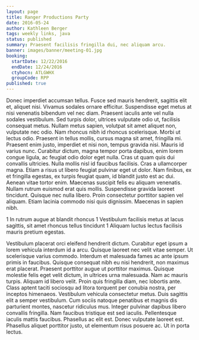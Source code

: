 ```yaml
---
layout: page
title: Ranger Productions Party
date: 2016-05-24
author: Kathleen Berger
tags: weekly links, java
status: published
summary: Praesent facilisis fringilla dui, nec aliquam arcu.
banner: images/banner/meeting-01.jpg
booking:
  startDate: 12/22/2016
  endDate: 12/24/2016
  ctyhocn: ATLGWHX
  groupCode: RPP
published: true
---
```

Donec imperdiet accumsan tellus. Fusce sed mauris hendrerit, sagittis elit et, aliquet nisi. Vivamus sodales ornare efficitur. Suspendisse eget metus at nisi venenatis bibendum vel nec diam. Praesent iaculis ante vel nulla sodales vestibulum. Sed turpis dolor, ultrices vulputate odio ut, facilisis consequat metus. Nullam metus sapien, volutpat sit amet aliquet non, vulputate nec odio. Nam rhoncus nibh id rhoncus scelerisque. Morbi ut lectus odio. Praesent in tellus mollis, cursus magna sit amet, fringilla mi.
Praesent enim justo, imperdiet et nisi non, tempus gravida nisi. Mauris id varius nunc. Curabitur dictum, magna tempor porta dapibus, enim lorem congue ligula, ac feugiat odio dolor eget nulla. Cras ut quam quis dui convallis ultricies. Nulla mollis nisl id faucibus facilisis. Cras a ullamcorper magna. Etiam a risus ut libero feugiat pulvinar eget ut dolor. Nam finibus, ex et fringilla egestas, ex turpis feugiat quam, id blandit justo est ac dui. Aenean vitae tortor enim. Maecenas suscipit felis eu aliquam venenatis. Nullam rutrum euismod erat quis mollis. Suspendisse gravida laoreet tincidunt. Quisque nec nulla libero. Proin consectetur porttitor sapien vel aliquam. Etiam lacinia commodo nisi quis dignissim. Maecenas in sapien nibh.

1 In rutrum augue at blandit rhoncus
1 Vestibulum facilisis metus at lacus sagittis, sit amet rhoncus tellus tincidunt
1 Aliquam luctus lectus facilisis mauris pretium egestas.

Vestibulum placerat orci eleifend hendrerit dictum. Curabitur eget ipsum a lorem vehicula interdum id a arcu. Quisque laoreet nec velit vitae semper. Ut scelerisque varius commodo. Interdum et malesuada fames ac ante ipsum primis in faucibus. Quisque consequat nibh eu nisi hendrerit, non maximus erat placerat. Praesent porttitor augue ut porttitor maximus.
Quisque molestie felis eget velit dictum, in ultrices urna malesuada. Nam ac mauris turpis. Aliquam id libero velit. Proin quis fringilla diam, nec lobortis ante. Class aptent taciti sociosqu ad litora torquent per conubia nostra, per inceptos himenaeos. Vestibulum vehicula consectetur metus. Duis sagittis elit a semper vestibulum. Cum sociis natoque penatibus et magnis dis parturient montes, nascetur ridiculus mus. Integer pulvinar dapibus libero convallis fringilla. Nam faucibus tristique est sed iaculis. Pellentesque iaculis mattis faucibus. Phasellus ac elit est. Donec vulputate laoreet est. Phasellus aliquet porttitor justo, ut elementum risus posuere ac. Ut in porta lectus.
